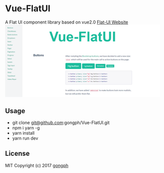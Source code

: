 # Vue-FlatUI
A Flat UI component library based on vue2.0 [Flat-UI Website](http://designmodo.github.io/Flat-UI/docs/components.html)
![preview](./preview.png)

## Usage
- git clone git@github.com:gongph/Vue-FlatUI.git 
- npm i yarn -g 
- yarn install
- yarn run dev 

## License
MIT Copyright (c) 2017 [gongph](https://github.com/gongph)
